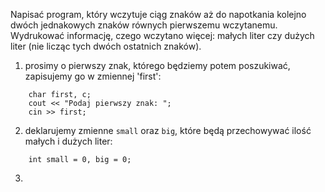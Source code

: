 Napisać program, który wczytuje ciąg znaków aż do napotkania kolejno dwóch jednakowych znaków równych pierwszemu wczytanemu. Wydrukować informację, czego wczytano więcej: małych liter czy dużych liter (nie licząc tych dwóch ostatnich znaków).


1. prosimy o pierwszy znak, którego będziemy potem poszukiwać,
    zapisujemy go w zmiennej 'first':
```
    char first, c;
    cout << "Podaj pierwszy znak: ";
    cin >> first;
```

2. deklarujemy zmienne `small` oraz `big`, które będą przechowywać
    ilość małych i dużych liter:
```
    int small = 0, big = 0;
```

3. 

